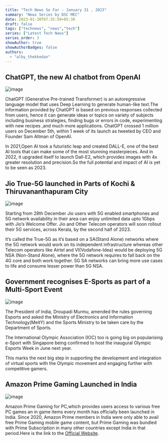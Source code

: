 ```yaml
---
title: "Tech News So Far - January 31 , 2023"
summary: "News Series by DSC MEC"
date: 2023-01-30T07:35:50+05:30
draft: false
tags: ["technews", "news","tech"]
series: ["Latest Tech News"]
series_order: 3
showAuthor: true
showAuthorBadges: false
authors:
  - "alby_thekkedan"
---
```


## ChatGPT, the new AI chatbot from OpenAI

![image](https://user-images.githubusercontent.com/93505829/215550700-9126e0dc-af08-4c14-847b-99096afe587e.png)

ChatGPT (Generative Pre-trained Transformer) is an autoregressive language model that uses Deep Learning to generate human-like text.The information provided by ChatGPT is based on previous responses collected from users, hence it can generate ideas or topics on variety of subjects including business strategies, finding bugs or errors in code, experimenting with new recipes ,and much more applications. ChatGPT crossed 1 million users on December 5th, within 1 week of its launch as tweeted by CEO and Founder Sam Altman of OpenAI.

In 2021,Open AI took a futuristic leap and created DALL-E, one of the best AI tools that can make some of the most stunning masterpieces. And in 2022, it upgraded itself to launch Dall-E2, which provides images with 4x greater resolution and precision.So the full potential and impact of AI is yet to be seen as 2023.

## Jio True-5G launched in Parts of Kochi & Thiruvananthapuram City

![image](https://user-images.githubusercontent.com/93505829/215550751-2d9ec96c-a665-4e4d-8a46-bc9b21f57272.png)

Starting from 28th December Jio users with 5G enabled smartphones and 5G network availability in their area can enjoy unlimited data upto 1Gbps with  Jio’s Welcome Offer. Jio and Other Telecom operators will soon rollout their 5G services, across Kerala, by the second half of 2023. 

It’s called the True-5G as it’s based on a SA(Stand Alone) networks where the 5G network would work on its independent infrastructure whereas other Telecom operators like Airtel and VI(Vodafone-Idea) would be deploying 5G NSA (Non-Stand Alone), where the 5G network requires to fall back on the 4G core and both work together. 5G SA networks can bring more use cases to life and consume lesser power than 5G NSA. 

## Government recognises E-Sports as part of a Multi-Sport Event

![image](https://user-images.githubusercontent.com/93505829/215550791-89d845f6-1cdf-4dfe-b887-05c376542574.png)

The President of India, Droupadi Murmu, amended the rules governing Esports and asked the Ministry of Electronics and Information Technology(MeitY) and the Sports Ministry to be taken care by the Department of Sports.

The International Olympic Association (IOC) too is going big on popularising e-Sport with Singapore being confirmed to host the inaugural Olympic Esports Week in June next year.

This marks the next big step in supporting the development and integration of virtual sports with the Olympic movement and engaging further with competitive gamers.

## Amazon Prime Gaming Launched in India

![image](https://user-images.githubusercontent.com/93505829/215550806-7e61043b-cddd-43dd-bdc5-6e6520daac50.png)

Amazon Prime Gaming for PC,which provides users access to various free PC games an in game items every month has officially been launched in India. Since 2020, Amazon Prime members in India were only able to avail free Prime Gaming mobile game content, but Prime Gaming was bundled with Prime Subscription in many other countries except India in that period.Here is the link to the [Official Website](https://gaming.amazon.com/home).
